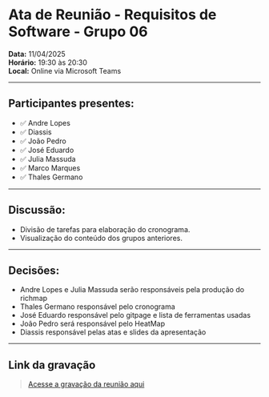 # Ata de Reunião - Requisitos de Software - Grupo 06

**Data:** 11/04/2025  
**Horário:** 19:30 às 20:30  
**Local:** Online via Microsoft Teams

---

## Participantes presentes:

- ✅ Andre Lopes
- ✅ Diassis
- ✅ João Pedro
- ✅ José Eduardo
- ✅ Julia Massuda
- ✅ Marco Marques
- ✅ Thales Germano

---

## Discussão:

- Divisão de tarefas para elaboração do cronograma.
- Visualização do conteúdo dos grupos anteriores.

---

## Decisões:

- Andre Lopes e Julia Massuda serão responsáveis pela produção do richmap
- Thales Germano responsável pelo cronograma 
- José Eduardo responsável pelo gitpage e lista de ferramentas usadas 
- João Pedro será responsável pelo HeatMap
- Diassis responsável pelas atas e slides da apresentação 

---

## Link da gravação

> [Acesse a gravação da reunião aqui](https://unbbr-my.sharepoint.com/personal/211031593_aluno_unb_br/_layouts/15/stream.aspx?id=%2Fpersonal%2F211031593%5Faluno%5Funb%5Fbr%2FDocuments%2FGrava%C3%A7%C3%B5es%2FREUNI%C3%83O%2001%20%2D%20RS%20%2D%20GRUPO%206%2011%2D04%2019H%2D20250411%5F193110%2DGrava%C3%A7%C3%A3o%20de%20Reuni%C3%A3o%2Emp4&referrer=StreamWebApp%2EWeb&referrerScenario=AddressBarCopied%2Eview%2E2d20a96d%2Dcc45%2D4060%2Db11c%2D62ca032be085)

